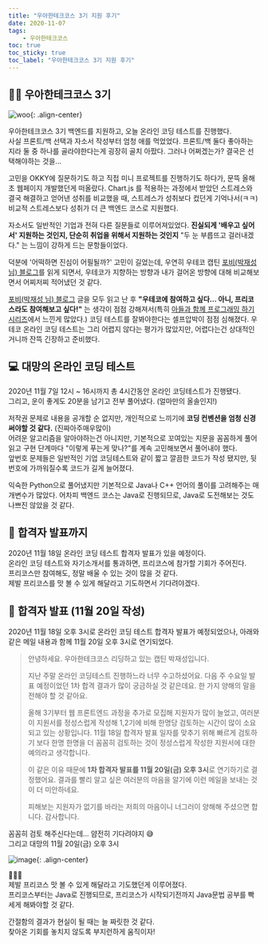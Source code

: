 ```yaml
---
title: "우아한테크코스 3기 지원 후기"
date: 2020-11-07
tags:
    - 우아한테크코스
toc: true
toc_sticky: true
toc_label: "우아한테크코스 3기 지원 후기"
---
```


## 👨‍💻 우아한테크코스 3기
![woo](https://woowabros.github.io/img/2020-10-06/techcourse_poster_3nd.jpg){: .align-center}

우아한테크코스 3기 백엔드를 지원하고, 오늘 온라인 코딩 테스트를 진행했다.  
사실 프론트/백 선택과 자소서 작성부터 엄청 애를 먹었었다. 프론트/백 둘다 좋아하는지라 둘 중 하나를 골라야한다는게 굉장히 골치 아팠다. 그러나 어쩌겠는가? 결국은 선택해야하는 것을...  
  
고민을 OKKY에 질문하기도 하고 직접 미니 프로젝트를 진행하기도 하다가, 문뜩 올해 초 웹페이지 개발했던게 떠올랐다. 
Chart.js 를 적용하는 과정에서 받았던 스트레스와 결국 해결하고 얻어낸 성취를 비교했을 때, 
스트레스가 성취보다 컸던게 기억나서(ㅋㅋ) 비교적 스트레스보다 성취가 더 큰 백엔드 코스로 지원했다.  
  
자소서도 일반적인 기업과 전혀 다른 질문들로 이루어져있었다. 
**진실되게 '배우고 싶어서' 지원하는 것인지, 단순히 취업을 위해서 지원하는 것인지** 
"두 눈 부릅뜨고 걸러내겠다." 는 느낌이 강하게 드는 문항들이었다.  
  
덕분에 '어떡하면 진심이 어필될까?' 고민이 길었는데, 우연히 우테코 캡틴 
[포비(박재성 님) 블로그](https://brunch.co.kr/@javajigi#articles)를 읽게 되면서, 
우테코가 지향하는 방향과 내가 걸어온 방향에 대해 비교해보면서 어찌저찌 적어냈던 것 같다.  
  
[포비(박재성 님) 블로그](https://brunch.co.kr/@javajigi#articles) 글을 모두 읽고 난 후 
**"우테코에 참여하고 싶다... 아니, 프리코스라도 참여해보고 싶다!"** 는 생각이 점점 강해져서(특히 [아들과 함께 프로그래밍 하기 시리즈](https://brunch.co.kr/@javajigi/10)에서 느낀게 많았다.) 코딩 테스트를 잘봐야한다는 셀프압박이 점점 심해졌다. 
우테코 온라인 코딩 테스트는 그리 어렵지 않다는 평가가 많았지만, 어렵다는건 상대적인거니까 잔뜩 긴장하고 준비했다.  
  
## 💻 대망의 온라인 코딩 테스트
2020년 11월 7일 12시 ~ 16시까지 총 4시간동안 온라인 코딩테스트가 진행됐다.  
그리고, 운이 좋게도 20분을 남기고 전부 풀어냈다. (얼마만의 올솔인지!)  
  
저작권 문제로 내용을 공개할 순 없지만, 개인적으로 느끼기에 **코딩 컨벤션을 엄청 신경 써야할 것 같다.** (진짜아주매우많이)  
어려운 알고리즘을 알아야하는건 아니지만, 기본적으로 꼬여있는 지문을 꼼꼼하게 풀어 읽고 
구현 단계마다 "이렇게 푸는게 맞나?"를 계속 고민해보면서 풀어내야 했다.  
앞번호 문제들은 일반적인 기업 코딩테스트와 같이 짧고 깔끔한 코드가 작성 됐지만, 
뒷번호에 가까워질수록 코드가 길게 늘어졌다.  
  
익숙한 Python으로 풀어냈지만 기본적으로 Java나 C++ 언어의 풀이를 고려해주는 매개변수가 많았다. 
어차피 백엔드 코스는 Java로 진행되므로, Java로 도전해보는 것도 나쁘진 않았을 것 같다.  
  
## 🙏 합격자 발표까지
2020년 11월 18일 온라인 코딩 테스트 합격자 발표가 있을 예정이다.  
온라인 코딩 테스트와 자기소개서를 통과하면, 프리코스에 참가할 기회가 주어진다.  
프리코스만 참여해도, 정말 배울 수 있는 것이 많을 것 같다.  
제발 프리코스를 맛 볼 수 있게 해달라고 기도하면서 기다려야겠다.

## 👏 합격자 발표 (11월 20일 작성)
2020년 11월 18일 오후 3시로 온라인 코딩 테스트 합격자 발표가 예정되었으나, 
아래와 같은 메일 내용과 함께 11월 20일 오후 3시로 연기되었다.

> 안녕하세요.
> 우아한테크코스 리딩하고 있는 캡틴 박재성입니다.
> 
> 지난 주말 온라인 코딩테스트 진행하느라 너무 수고하셨어요.
> 다음 주 수요일 발표 예정이었던 1차 합격 결과가 많이 궁금하실 것 같은데요.
> 한 가지 양해의 말을 전해야 할 것 같아요.
> 
> 올해 3기부터 웹 프론트엔드 과정을 추가로 모집해 지원자가 많이 늘었고, 여러분이 지원서를 정성스럽게 작성해 1,2기에 비해 한명당 검토하는 시간이 많이 소요되고 있는 상황입니다.
> 11월 18일 합격자 발표 일자를 맞추기 위해 빠르게 검토하기 보다 한명 한명을 더 꼼꼼히 검토하는 것이 정성스럽게 작성한 지원서에 대한 예의라고 생각합니다.
> 
> 이 같은 이유 때문에 **1차 합격자 발표를 11월 20일(금) 오후 3시**로 연기하기로 결정했어요.
> 결과를 빨리 알고 싶은 여러분의 마음을 알기에 이런 메일을 보내는 것이 더 미안하네요.
> 
> 피해보는 지원자가 없기를 바라는 저희의 마음이니 너그러이 양해해 주셨으면 합니다.
> 감사합니다.

꼼꼼히 검토 해주신다는데... 얌전히 기다려야지 😅  
그리고 대망의 11월 20일(금) 오후 3시

![image](https://user-images.githubusercontent.com/37354145/99810649-63361480-2b87-11eb-8dde-4146321a4b3d.png){: .align-center}

🎉🎉🎉   
제발 프리코스 맛 볼 수 있게 해달라고 기도했던게 이루어졌다.  
프리코스부터는 Java로 진행되므로, 프리코스가 시작되기전까지 Java문법 공부를 빡세게 해봐야할 것 같다.  
  
간절함의 결과가 현실이 될 때는 늘 짜릿한 것 같다.  
찾아온 기회를 놓치지 않도록 부지런하게 움직이자!  